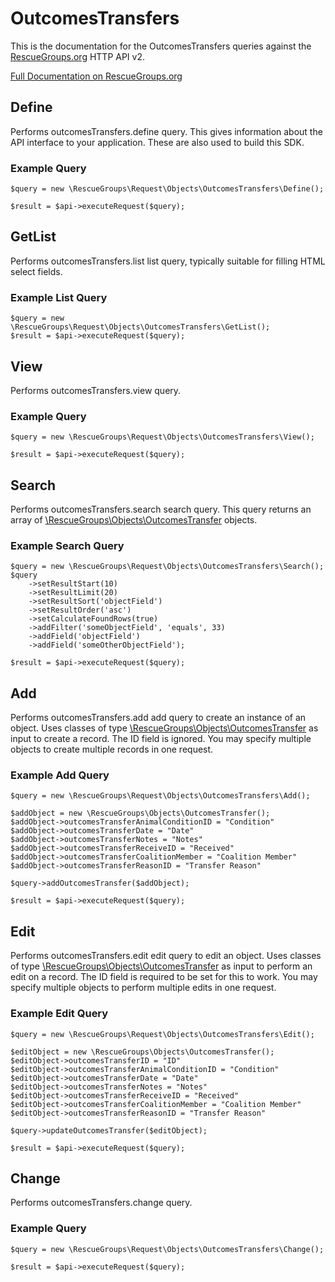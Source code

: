 # OutcomesTransfers

This is the documentation for the OutcomesTransfers queries against the [RescueGroups.org](https://www.rescuegroups.org/) HTTP API v2.

[Full Documentation on RescueGroups.org](https://userguide.rescuegroups.org/display/APIDG/Object+definitions#Objectdefinitions-outcomesTransfers)

## Define






Performs outcomesTransfers.define query. This gives information about the API interface to your application. These are also used to build this SDK.

### Example Query

    $query = new \RescueGroups\Request\Objects\OutcomesTransfers\Define();

    $result = $api->executeRequest($query);


## GetList


Performs outcomesTransfers.list list query, typically suitable for filling HTML select fields.

### Example List Query

    $query = new \RescueGroups\Request\Objects\OutcomesTransfers\GetList();
    $result = $api->executeRequest($query);






## View







Performs outcomesTransfers.view query.

### Example Query

    $query = new \RescueGroups\Request\Objects\OutcomesTransfers\View();

    $result = $api->executeRequest($query);


## Search

Performs outcomesTransfers.search search query. This query returns an array of [\RescueGroups\Objects\OutcomesTransfer](../../src/Objects/OutcomesTransfer.php) objects.

### Example Search Query

    $query = new \RescueGroups\Request\Objects\OutcomesTransfers\Search();
    $query
        ->setResultStart(10)
        ->setResultLimit(20)
        ->setResultSort('objectField')
        ->setResultOrder('asc')
        ->setCalculateFoundRows(true)
        ->addFilter('someObjectField', 'equals', 33)
        ->addField('objectField')
        ->addField('someOtherObjectField');

    $result = $api->executeRequest($query);







## Add




Performs outcomesTransfers.add add query to create an instance of an object. Uses classes of type [\RescueGroups\Objects\OutcomesTransfer](../../src/Objects/OutcomesTransfer.php) as input to create a record. The ID field is ignored. You may specify multiple objects to create multiple records in one request.

### Example Add Query

    $query = new \RescueGroups\Request\Objects\OutcomesTransfers\Add();

    $addObject = new \RescueGroups\Objects\OutcomesTransfer();
    $addObject->outcomesTransferAnimalConditionID = "Condition"
    $addObject->outcomesTransferDate = "Date"
    $addObject->outcomesTransferNotes = "Notes"
    $addObject->outcomesTransferReceiveID = "Received"
    $addObject->outcomesTransferCoalitionMember = "Coalition Member"
    $addObject->outcomesTransferReasonID = "Transfer Reason"

    $query->addOutcomesTransfer($addObject);

    $result = $api->executeRequest($query);




## Edit



Performs outcomesTransfers.edit edit query to edit an object. Uses classes of type [\RescueGroups\Objects\OutcomesTransfer](../../src/Objects/OutcomesTransfer.php) as input to perform an edit on a record. The ID field is required to be set for this to work. You may specify multiple objects to perform multiple edits in one request.

### Example Edit Query

    $query = new \RescueGroups\Request\Objects\OutcomesTransfers\Edit();

    $editObject = new \RescueGroups\Objects\OutcomesTransfer();
    $editObject->outcomesTransferID = "ID"
    $editObject->outcomesTransferAnimalConditionID = "Condition"
    $editObject->outcomesTransferDate = "Date"
    $editObject->outcomesTransferNotes = "Notes"
    $editObject->outcomesTransferReceiveID = "Received"
    $editObject->outcomesTransferCoalitionMember = "Coalition Member"
    $editObject->outcomesTransferReasonID = "Transfer Reason"

    $query->updateOutcomesTransfer($editObject);

    $result = $api->executeRequest($query);





## Change







Performs outcomesTransfers.change query.

### Example Query

    $query = new \RescueGroups\Request\Objects\OutcomesTransfers\Change();

    $result = $api->executeRequest($query);


